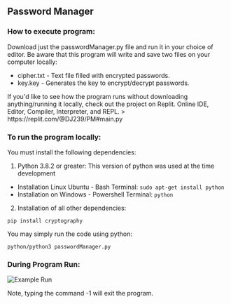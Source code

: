 ## Password Manager
### How to execute program:
<p>Download just the passwordManager.py file and run it in your choice of editor. Be aware that this program will write and save two files on your computer locally:</p> 

* cipher.txt  - Text file filled with encrypted passwords.
* key.key - Generates the key to encrypt/decrypt passwords.


<p>If you'd like to see how the program runs without downloading anything/running it locally, check out the project on Replit.  Online IDE, Editor, Compiler, Interpreter, and REPL.
  > https://replit.com/@DJ239/PM#main.py
</p>

### To run the program locally:
<p>You must install the following dependencies:</p>

1. Python 3.8.2 or greater: This version of python was used at the time development
  * Installation Linux Ubuntu - Bash Terminal:
    ```sudo apt-get install python ``` 
  * Installation on Windows - Powershell Terminal:
  ```python```

2. Installation of all other dependencies:
  ```
  pip install cryptography
  ```
<p>You may simply run the code using python:</p>

```python/python3 passwordManager.py```

### During Program Run:

![Example Run](https://github.com/deep-jain/CS-351-Project/blob/main/static/runImage.png)

<p>Note, typing the command -1 will exit the program.</p>

  
 
 
